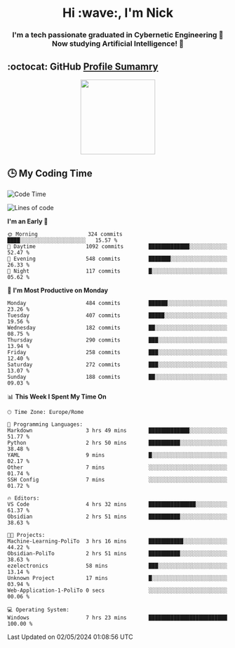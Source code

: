 <h1 align="center">Hi :wave:, I'm Nick</h1>

<h3 align="center">I'm a tech passionate graduated in Cybernetic Engineering 🤖<br>
Now studying Artificial Intelligence! 🧠</h3>


## :octocat: GitHub <a href="https://github.com/vn7n24fzkq/github-profile-summary-cards">Profile Sumamry</a>

<p align="center">
   <img style="height:170px;display:inline-block"  src="http://github-profile-summary-cards.vercel.app/api/cards/profile-details?username=CodeClimberNT&theme=github_dark" />
<!--    <img style="height:170px;display:inline-block"  src="http://github-profile-summary-cards.vercel.app/api/cards/repos-per-language?username=CodeClimberNT&theme=github_dark&exclude=" /> -->
</p>

 ## :clock3: My Coding Time 
 
<!--START_SECTION:waka-->
![Code Time](http://img.shields.io/badge/Code%20Time-183%20hrs%2054%20mins-blue)

![Lines of code](https://img.shields.io/badge/From%20Hello%20World%20I%27ve%20Written-2.6%20million%20lines%20of%20code-blue)

**I'm an Early 🐤** 

```text
🌞 Morning                324 commits         ████░░░░░░░░░░░░░░░░░░░░░   15.57 % 
🌆 Daytime                1092 commits        █████████████░░░░░░░░░░░░   52.47 % 
🌃 Evening                548 commits         ███████░░░░░░░░░░░░░░░░░░   26.33 % 
🌙 Night                  117 commits         █░░░░░░░░░░░░░░░░░░░░░░░░   05.62 % 
```
📅 **I'm Most Productive on Monday** 

```text
Monday                   484 commits         ██████░░░░░░░░░░░░░░░░░░░   23.26 % 
Tuesday                  407 commits         █████░░░░░░░░░░░░░░░░░░░░   19.56 % 
Wednesday                182 commits         ██░░░░░░░░░░░░░░░░░░░░░░░   08.75 % 
Thursday                 290 commits         ███░░░░░░░░░░░░░░░░░░░░░░   13.94 % 
Friday                   258 commits         ███░░░░░░░░░░░░░░░░░░░░░░   12.40 % 
Saturday                 272 commits         ███░░░░░░░░░░░░░░░░░░░░░░   13.07 % 
Sunday                   188 commits         ██░░░░░░░░░░░░░░░░░░░░░░░   09.03 % 
```


📊 **This Week I Spent My Time On** 

```text
🕑︎ Time Zone: Europe/Rome

💬 Programming Languages: 
Markdown                 3 hrs 49 mins       █████████████░░░░░░░░░░░░   51.77 % 
Python                   2 hrs 50 mins       ██████████░░░░░░░░░░░░░░░   38.48 % 
YAML                     9 mins              █░░░░░░░░░░░░░░░░░░░░░░░░   02.17 % 
Other                    7 mins              ░░░░░░░░░░░░░░░░░░░░░░░░░   01.74 % 
SSH Config               7 mins              ░░░░░░░░░░░░░░░░░░░░░░░░░   01.72 % 

🔥 Editors: 
VS Code                  4 hrs 32 mins       ███████████████░░░░░░░░░░   61.37 % 
Obsidian                 2 hrs 51 mins       ██████████░░░░░░░░░░░░░░░   38.63 % 

🐱‍💻 Projects: 
Machine-Learning-PoliTo  3 hrs 16 mins       ███████████░░░░░░░░░░░░░░   44.22 % 
Obsidian-PoliTo          2 hrs 51 mins       ██████████░░░░░░░░░░░░░░░   38.63 % 
ezelectronics            58 mins             ███░░░░░░░░░░░░░░░░░░░░░░   13.14 % 
Unknown Project          17 mins             █░░░░░░░░░░░░░░░░░░░░░░░░   03.94 % 
Web-Application-1-PoliTo 0 secs              ░░░░░░░░░░░░░░░░░░░░░░░░░   00.06 % 

💻 Operating System: 
Windows                  7 hrs 23 mins       █████████████████████████   100.00 % 
```


 Last Updated on 02/05/2024 01:08:56 UTC
<!--END_SECTION:waka-->

